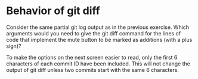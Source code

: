 # Behavior of git diff

Consider the same partial git log output as in the previous exercise. Which arguments would you need to give the git diff command for the lines of code that implement the mute button to be marked as additions (with a plus sign)?

To make the options on the next screen easier to read, only the first 6 characters of each commit ID have been included. This will not change the output of git diff unless two commits start with the same 6 characters.